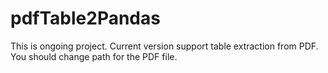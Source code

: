 # pdfTable2Pandas
<Extracting tables from PDF file to PANDAS dataframe>

This is ongoing project.
Current version support table extraction from PDF.
You should change path for the PDF file.
